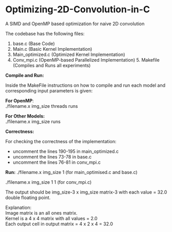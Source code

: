 # Optimizing-2D-Convolution-in-C
A SIMD and OpenMP based optimization for naive 2D convolution

The codebase has the following files:
1. base.c (Base Code)
2. Main.c (Basic Kernel Implementation)
3. Main_optimized.c (Optimized Kernel Implementation)
4. Conv_mpi.c (OpenMP-based Parallelized Implementation) 5. Makefile (Compiles and Runs all experiments)


**Compile and Run:**

Inside the MakeFile instructions on how to compile and run each model and corresponding input parameters is given:

**For OpenMP**:\
./filename.x img_size threads runs

**For Other Models:**\
./filename.x img_size runs

**Correctness:**

For checking the correctness of the implementation:

- uncomment the lines 190-195 in main_optimized.c
- uncomment the lines 73-78 in base.c
- uncomment the lines 76-81 in conv_mpi.c

**Run:**
./filename.x img_size 1 (for main_optimised.c and base.c)

./filename.x img_size 1 1 (for conv_mpi.c)


The output should be img_size-3 x img_size matrix-3 with each value = 32.0 double floating point.


Explanation:\
Image matrix is an all ones matrix.\
Kernel is a 4 x 4 matrix with all values = 2.0\
Each output cell in output matrix = 4 x 2 x 4 = 32.0
